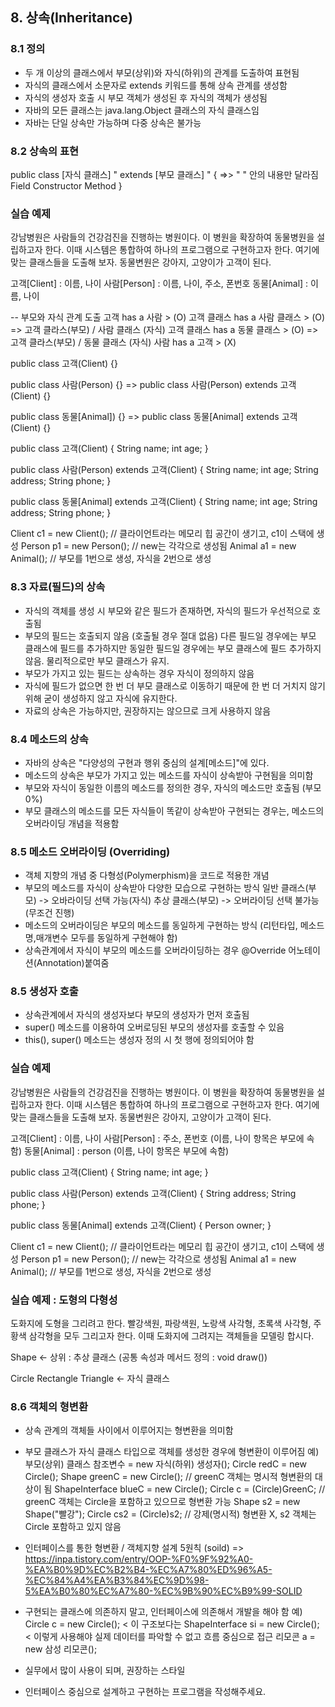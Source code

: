 ## 8. 상속(Inheritance)

### 8.1 정의
- 두 개 이상의 클래스에서 부모(상위)와 자식(하위)의 관계를 도출하여 표현됨
- 자식의 클래스에서 소문자로 extends 키워드를 통해 상속 관계를 생성함
- 자식의 생성자 호출 시 부모 객체가 생성된 후 자식의 객체가 생성됨
- 자바의 모든 클래스는 java.lang.Object 클래스의 자식 클래스임
- 자바는 단일 상속만 가능하며 다중 상속은 불가능

### 8.2 상속의 표현
public class [자식 클래스] " extends [부모 클래스] "  { =>> " " 안의 내용만 달라짐
	Field
	Constructor
	Method
}

### 실습 예제
강남병원은 사람들의 건강검진을 진행하는 병원이다. 이 병원을 확장하여 동물병원을 설립하고자 한다.
이때 시스템은 통합하여 하나의 프로그램으로 구현하고자 한다.
여기에 맞는 클래스들을 도출해 보자. 동물변원은 강아지, 고양이가 고객이 된다.

고객[Client] : 이름, 나이
사람[Person] : 이름, 나이, 주소, 폰번호
동물[Animal] : 이름, 나이

-- 부모와 자식 관계 도출
고객 has a 사람 > (O)
고객 클래스 has a 사람 클래스 > (O) => 고객 클라스(부모) / 사람 클래스 (자식)
고객 클래스 has a 동물 클래스 > (O) => 고객 클라스(부모) / 동물 클래스 (자식)
사람 has a 고객 > (X)

public class 고객(Client) {}

public class 사람(Person) {} =>
public class 사람(Person) extends 고객(Client) {}

public class 동물[Animal]) {} =>
public class 동물[Animal] extends 고객(Client) {}

public class 고객(Client) {
	String name;
	int age;
}

public class 사람(Person) extends 고객(Client) {
	String name;
	int age;
	String address;
	String phone;
}

public class 동물[Animal] extends 고객(Client) {
	String name;
	int age;
	String address;
	String phone;
}

Client c1 = new Client(); // 클라이언트라는 메모리 힙 공간이 생기고, c1이 스택에 생성
Person p1 = new Person(); // new는 각각으로 생성됨
Animal a1 = new Animal(); // 부모를 1번으로 생성, 자식을 2번으로 생성

### 8.3 자료(필드)의 상속
- 자식의 객체를 생성 시 부모와 같은 필드가 존재하면, 자식의 필드가 우선적으로 호출됨
- 부모의 필드는 호출되지 않음 (호출될 경우 절대 없음)
  다른 필드일 경우에는 부모 클래스에 필드를 추가하지만 동일한 필드일 경우에는 부모 클래스에 필드 추가하지 않음.
  물리적으로만 부모 클래스가 유지.
- 부모가 가지고 있는 필드는 상속하는 경우 자식이 정의하지 않음
- 자식에 필드가 없으면 한 번 더 부모 클래스로 이동하기 때문에 한 번 더 거치지 않기 위해 굳이 생성하지 않고 자식에 유지한다.
- 자료의 상속은 가능하지만, 권장하지는 않으므로 크게 사용하지 않음

### 8.4 메소드의 상속
- 자바의 상속은 "다양성의 구현과 행위 중심의 설계[메소드]"에 있다.
- 메소드의 상속은 부모가 가지고 있는 메소드를 자식이 상속받아 구현됨을 의미함
- 부모와 자식이 동일한 이름의 메소드를 정의한 경우, 자식의 메소드만 호출됨 (부모 0%)
- 부모 클래스의 메소드를 모든 자식들이 똑같이 상속받아 구현되는 경우는,
  메소드의 오버라이딩 개념을 적용함
  
### 8.5 메소드 오버라이딩 (Overriding)
- 객체 지향의 개념 중 다형성(Polymerphism)을 코드로 적용한 개념
- 부모의 메소드를 자식이 상속받아 다양한 모습으로 구현하는 방식
  일반 클래스(부모) -> 오바라이딩 선택 가능(자식)
  추상 클래스(부모) -> 오버라이딩 선택 불가능(무조건 진행)
- 메소드의 오버라이딩은 부모의 메소드를 동일하게 구현하는 방식
  (리턴타입, 메소드명,매개변수 모두를 동일하게 구현해야 함)
- 상속관계에서 자식이 부모의 메소드를 오버라이딩하는 경우 @Override 어노테이션(Annotation)붙여줌

### 8.5 생성자 호출
- 상속관계에서 자식의 생성자보다 부모의 생성자가 먼저 호출됨
- super() 메소드를 이용하여 오버로딩된 부모의 생성자를 호출할 수 있음
- this(), super() 메소드는 생성자 정의 시 첫 행에 정의되어야 함

### 실습 예제
강남병원은 사람들의 건강검진을 진행하는 병원이다. 이 병원을 확장하여 동물병원을 설립하고자 한다.
이때 시스템은 통합하여 하나의 프로그램으로 구현하고자 한다.
여기에 맞는 클래스들을 도출해 보자. 동물변원은 강아지, 고양이가 고객이 된다.

고객[Client] : 이름, 나이
사람[Person] : 주소, 폰번호 (이름, 나이 항목은 부모에 속함)
동물[Animal] : person (이름, 나이 항목은 부모에 속함)

public class 고객(Client) {
	String name;
	int age;
}

public class 사람(Person) extends 고객(Client) {
	String address;
	String phone;
}

public class 동물[Animal] extends 고객(Client) {
	Person owner;
}

Client c1 = new Client(); // 클라이언트라는 메모리 힙 공간이 생기고, c1이 스택에 생성
Person p1 = new Person(); // new는 각각으로 생성됨
Animal a1 = new Animal(); // 부모를 1번으로 생성, 자식을 2번으로 생성

### 실습 예제 : 도형의 다형성
도화지에 도형을 그리려고 한다.
빨강색원, 파랑색원, 노랑색 사각형, 초록색 사각형, 주황색 삼각형을 모두 그리고자 한다.
이때 도화지에 그려지는 객체들을 모델링 합시다.

Shape		<- 상위 : 추상 클래스 (공통 속성과 메서드 정의 : void draw())

Circle		Rectangle		Triangle		<- 자식 클래스

### 8.6 객체의 형변환
- 상속 관계의 객체들 사이에서 이루어지는 형변환을 의미함
- 부모 클래스가 자식 클래스 타입으로 객체를 생성한 경우에 형변환이 이루어짐
  예) 부모(상위) 클래스	참조변수 = new 자식(하위) 생성자();
	  Circle redC = new Circle();
	  Shape greenC = new Circle(); // greenC 객체는 명시적 형변환의 대상이 됨
	  ShapeInterface blueC = new Circle();
	  Circle c = (Circle)GreenC;   // greenC 객체는 Circle을 포함하고 있으므로 형변환 가능
	  Shape s2 = new Shape("빨강");
	  Circle cs2 = (Circle)s2;     // 강제(명시적) 형변환 X, s2 객체는 Circle 포함하고 있지 않음
	  
- 인터페이스를 통한 형변환 / 객체지향 설계 5원칙 (soild)
  => https://inpa.tistory.com/entry/OOP-%F0%9F%92%A0-%EA%B0%9D%EC%B2%B4-%EC%A7%80%ED%96%A5-%EC%84%A4%EA%B3%84%EC%9D%98-5%EA%B0%80%EC%A7%80-%EC%9B%90%EC%B9%99-SOLID
- 구현되는 클래스에 의존하지 말고, 인터페이스에 의존해서 개발을 해야 함
  예) Circle c = new Circle(); < 이 구조보다는
     ShapeInterface si = new Circle(); < 이렇게 사용해야 실제 데이터를 파악할 수 없고 흐름 중심으로 접근
     리모콘 a = new 삼성 리모콘();
- 실무에서 많이 사용이 되며, 권장하는 스타일
- 인터페이스 중심으로 설계하고 구현하는 프로그램을 작성해주세요.


